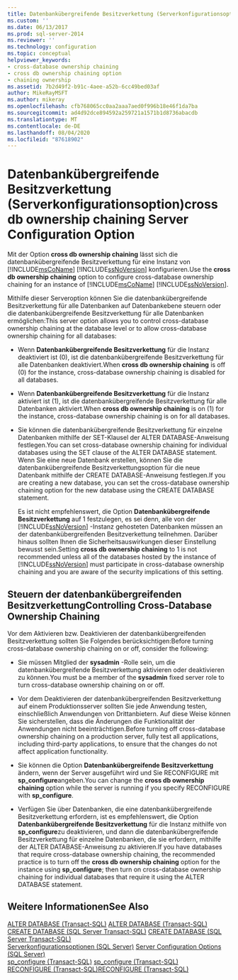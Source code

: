 ```yaml
---
title: Datenbankübergreifende Besitzverkettung (Serverkonfigurationsoption) | Microsoft-Dokumentation
ms.custom: ''
ms.date: 06/13/2017
ms.prod: sql-server-2014
ms.reviewer: ''
ms.technology: configuration
ms.topic: conceptual
helpviewer_keywords:
- cross-database ownership chaining
- cross db ownership chaining option
- chaining ownership
ms.assetid: 7b2d49f2-b91c-4aee-a52b-6cc49bed03af
author: MikeRayMSFT
ms.author: mikeray
ms.openlocfilehash: cfb768065cc0aa2aaa7aed0f996b18e46f1da7ba
ms.sourcegitcommit: ad4d92dce894592a259721a1571b1d8736abacdb
ms.translationtype: MT
ms.contentlocale: de-DE
ms.lasthandoff: 08/04/2020
ms.locfileid: "87618902"
---
```

# <a name="cross-db-ownership-chaining-server-configuration-option"></a><span data-ttu-id="acbae-102">Datenbankübergreifende Besitzverkettung (Serverkonfigurationsoption)</span><span class="sxs-lookup"><span data-stu-id="acbae-102">cross db ownership chaining Server Configuration Option</span></span>
  <span data-ttu-id="acbae-103">Mit der Option **cross db ownership chaining** lässt sich die datenbankübergreifende Besitzverkettung für eine Instanz von [!INCLUDE[msCoName](../../includes/msconame-md.md)] [!INCLUDE[ssNoVersion](../../includes/ssnoversion-md.md)] konfigurieren.</span><span class="sxs-lookup"><span data-stu-id="acbae-103">Use the **cross db ownership chaining** option to configure cross-database ownership chaining for an instance of [!INCLUDE[msCoName](../../includes/msconame-md.md)] [!INCLUDE[ssNoVersion](../../includes/ssnoversion-md.md)].</span></span>  
  
 <span data-ttu-id="acbae-104">Mithilfe dieser Serveroption können Sie die datenbankübergreifende Besitzverkettung für alle Datenbanken auf Datenbankebene steuern oder die datenbankübergreifende Besitzverkettung für alle Datenbanken ermöglichen:</span><span class="sxs-lookup"><span data-stu-id="acbae-104">This server option allows you to control cross-database ownership chaining at the database level or to allow cross-database ownership chaining for all databases:</span></span>  
  
-   <span data-ttu-id="acbae-105">Wenn **Datenbankübergreifende Besitzverkettung** für die Instanz deaktiviert ist (0), ist die datenbankübergreifende Besitzverkettung für alle Datenbanken deaktiviert.</span><span class="sxs-lookup"><span data-stu-id="acbae-105">When **cross db ownership chaining** is off (0) for the instance, cross-database ownership chaining is disabled for all databases.</span></span>  
  
-   <span data-ttu-id="acbae-106">Wenn **Datenbankübergreifende Besitzverkettung** für die Instanz aktiviert ist (1), ist die datenbankübergreifende Besitzverkettung für alle Datenbanken aktiviert.</span><span class="sxs-lookup"><span data-stu-id="acbae-106">When **cross db ownership chaining** is on (1) for the instance, cross-database ownership chaining is on for all databases.</span></span>  
  
-   <span data-ttu-id="acbae-107">Sie können die datenbankübergreifende Besitzverkettung für einzelne Datenbanken mithilfe der SET-Klausel der ALTER DATABASE-Anweisung festlegen.</span><span class="sxs-lookup"><span data-stu-id="acbae-107">You can set cross-database ownership chaining for individual databases using the SET clause of the ALTER DATABASE statement.</span></span> <span data-ttu-id="acbae-108">Wenn Sie eine neue Datenbank erstellen, können Sie die datenbankübergreifende Besitzverkettungsoption für die neue Datenbank mithilfe der CREATE DATABASE-Anweisung festlegen.</span><span class="sxs-lookup"><span data-stu-id="acbae-108">If you are creating a new database, you can set the cross-database ownership chaining option for the new database using the CREATE DATABASE statement.</span></span>  
  
     <span data-ttu-id="acbae-109">Es ist nicht empfehlenswert, die Option **Datenbankübergreifende Besitzverkettung** auf 1 festzulegen, es sei denn, alle von der [!INCLUDE[ssNoVersion](../../includes/ssnoversion-md.md)] -Instanz gehosteten Datenbanken müssen an der datenbankübergreifenden Besitzverkettung teilnehmen. Darüber hinaus sollten Ihnen die Sicherheitsauswirkungen dieser Einstellung bewusst sein.</span><span class="sxs-lookup"><span data-stu-id="acbae-109">Setting **cross db ownership chaining** to 1 is not recommended unless all of the databases hosted by the instance of [!INCLUDE[ssNoVersion](../../includes/ssnoversion-md.md)] must participate in cross-database ownership chaining and you are aware of the security implications of this setting.</span></span>  
  
## <a name="controlling-cross-database-ownership-chaining"></a><span data-ttu-id="acbae-110">Steuern der datenbankübergreifenden Besitzverkettung</span><span class="sxs-lookup"><span data-stu-id="acbae-110">Controlling Cross-Database Ownership Chaining</span></span>  
 <span data-ttu-id="acbae-111">Vor dem Aktivieren bzw. Deaktivieren der datenbankübergreifenden Besitzverkettung sollten Sie Folgendes berücksichtigen:</span><span class="sxs-lookup"><span data-stu-id="acbae-111">Before turning cross-database ownership chaining on or off, consider the following:</span></span>  
  
-   <span data-ttu-id="acbae-112">Sie müssen Mitglied der **sysadmin** -Rolle sein, um die datenbankübergreifende Besitzverkettung aktivieren oder deaktivieren zu können.</span><span class="sxs-lookup"><span data-stu-id="acbae-112">You must be a member of the **sysadmin** fixed server role to turn cross-database ownership chaining on or off.</span></span>  
  
-   <span data-ttu-id="acbae-113">Vor dem Deaktivieren der datenbankübergreifenden Besitzverkettung auf einem Produktionsserver sollten Sie jede Anwendung testen, einschließlich Anwendungen von Drittanbietern. Auf diese Weise können Sie sicherstellen, dass die Änderungen die Funktionalität der Anwendungen nicht beeinträchtigen.</span><span class="sxs-lookup"><span data-stu-id="acbae-113">Before turning off cross-database ownership chaining on a production server, fully test all applications, including third-party applications, to ensure that the changes do not affect application functionality.</span></span>  
  
-   <span data-ttu-id="acbae-114">Sie können die Option **Datenbankübergreifende Besitzverkettung** ändern, wenn der Server ausgeführt wird und Sie RECONFIGURE mit **sp_configure**angeben.</span><span class="sxs-lookup"><span data-stu-id="acbae-114">You can change the **cross db ownership chaining** option while the server is running if you specify RECONFIGURE with **sp_configure**.</span></span>  
  
-   <span data-ttu-id="acbae-115">Verfügen Sie über Datenbanken, die eine datenbankübergreifende Besitzverkettung erfordern, ist es empfehlenswert, die Option **Datenbankübergreifende Besitzverkettung** für die Instanz mithilfe von **sp_configure**zu deaktivieren, und dann die datenbankübergreifende Besitzverkettung für einzelne Datenbanken, die sie erfordern, mithilfe der ALTER DATABASE-Anweisung zu aktivieren.</span><span class="sxs-lookup"><span data-stu-id="acbae-115">If you have databases that require cross-database ownership chaining, the recommended practice is to turn off the **cross db ownership chaining** option for the instance using **sp_configure**; then turn on cross-database ownership chaining for individual databases that require it using the ALTER DATABASE statement.</span></span>  
  
## <a name="see-also"></a><span data-ttu-id="acbae-116">Weitere Informationen</span><span class="sxs-lookup"><span data-stu-id="acbae-116">See Also</span></span>  
 <span data-ttu-id="acbae-117">[ALTER DATABASE &#40;Transact-SQL&#41;](/sql/t-sql/statements/alter-database-transact-sql) </span><span class="sxs-lookup"><span data-stu-id="acbae-117">[ALTER DATABASE &#40;Transact-SQL&#41;](/sql/t-sql/statements/alter-database-transact-sql) </span></span>  
 <span data-ttu-id="acbae-118">[CREATE DATABASE &#40;SQL Server Transact-SQL&#41;](/sql/t-sql/statements/create-database-sql-server-transact-sql) </span><span class="sxs-lookup"><span data-stu-id="acbae-118">[CREATE DATABASE &#40;SQL Server Transact-SQL&#41;](/sql/t-sql/statements/create-database-sql-server-transact-sql) </span></span>  
 <span data-ttu-id="acbae-119">[Serverkonfigurationsoptionen &#40;SQL Server&#41;](server-configuration-options-sql-server.md) </span><span class="sxs-lookup"><span data-stu-id="acbae-119">[Server Configuration Options &#40;SQL Server&#41;](server-configuration-options-sql-server.md) </span></span>  
 <span data-ttu-id="acbae-120">[sp_configure &#40;Transact-SQL&#41;](/sql/relational-databases/system-stored-procedures/sp-configure-transact-sql) </span><span class="sxs-lookup"><span data-stu-id="acbae-120">[sp_configure &#40;Transact-SQL&#41;](/sql/relational-databases/system-stored-procedures/sp-configure-transact-sql) </span></span>  
 [<span data-ttu-id="acbae-121">RECONFIGURE &#40;Transact-SQL&#41;</span><span class="sxs-lookup"><span data-stu-id="acbae-121">RECONFIGURE &#40;Transact-SQL&#41;</span></span>](/sql/t-sql/language-elements/reconfigure-transact-sql)  
  
  
